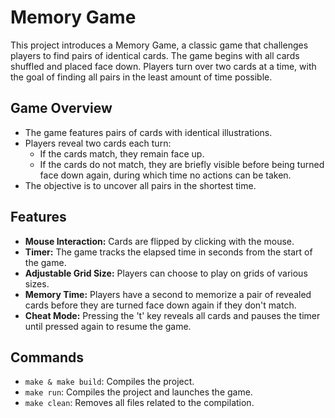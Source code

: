 
# Memory Game

This project introduces a Memory Game, a classic game that challenges players to find pairs of identical cards. The game begins with all cards shuffled and placed face down. Players turn over two cards at a time, with the goal of finding all pairs in the least amount of time possible.

## Game Overview

- The game features pairs of cards with identical illustrations.
- Players reveal two cards each turn:
  - If the cards match, they remain face up.
  - If the cards do not match, they are briefly visible before being turned face down again, during which time no actions can be taken.
- The objective is to uncover all pairs in the shortest time.

## Features

- **Mouse Interaction:** Cards are flipped by clicking with the mouse.
- **Timer:** The game tracks the elapsed time in seconds from the start of the game.
- **Adjustable Grid Size:** Players can choose to play on grids of various sizes.
- **Memory Time:** Players have a second to memorize a pair of revealed cards before they are turned face down again if they don't match.
- **Cheat Mode:** Pressing the 't' key reveals all cards and pauses the timer until pressed again to resume the game.
  
## Commands

- `make & make build`: Compiles the project.
- `make run`: Compiles the project and launches the game.
- `make clean`: Removes all files related to the compilation.
